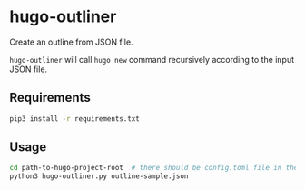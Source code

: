 # hugo-outliner

Create an outline from JSON file.

`hugo-outliner` will call `hugo new` command recursively according to the input JSON file.

## Requirements

```sh
pip3 install -r requirements.txt
```

## Usage

```sh
cd path-to-hugo-project-root  # there should be config.toml file in the directory
python3 hugo-outliner.py outline-sample.json
```
